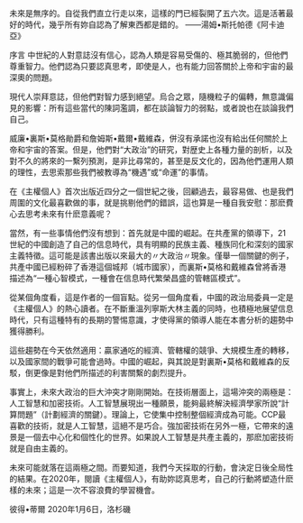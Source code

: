 未來是無序的。自從我們直立行走以來，這樣的門已經裂開了五六次。這是活著最好的時代，幾乎所有妳自認為了解東西都是錯的。
――湯姆•斯托帕德《阿卡迪亞》

序言
中世紀的人對意誌沒有信心，認為人類是容易受傷的、極其脆弱的，但他們尊重智力。他們認為只要認真思考，即使是人，也有能力回答關於上帝和宇宙的最深奧的問題。

現代人崇拜意誌，但他們對智力感到絕望。烏合之眾，隨機粒子的偏轉，無意識偏見的影響：所有這些當代的陳詞濫調，都在談論智力的弱點，或者說也在談論我們自己。

威廉•裏斯•莫格勛爵和詹姆斯•戴爾•戴維森，併沒有承諾也沒有給出任何關於上帝和宇宙的答案。但是，他們對“大政治”的研究，對歴史上各種力量的剖析，以及對不久的將來的一繫列預測，是非比尋常的，甚至是反文化的，因為他們運用人類的理性，去思索那些我們被教導為“機遇”或“命運”的事情。

在《主權個人》首次出版近四分之一個世紀之後，回顧過去，最容易做、也是我們周圍的文化最喜歡做的事，就是挑剔他們的錯誤，這也算是一種自我安慰：那麽費心去思考未來有什麽意義呢？

當然，有一些事情他們沒有想到：首先就是中國的崛起。在共產黨的領導下，21世紀的中國創造了自己的信息時代，具有明顯的民族主義、種族同化和深刻的國家主義特徵。這可能是該書出版以來最大的〃大政治〃現象。僅舉一個關鍵的例子，共產中國已經粉碎了香港這個城邦（城市國家），而裏斯•莫格和戴維森曾將香港描述為“一種心智模式，一種會在信息時代繁榮昌盛的管轄區模式”。

從某個角度看，這是作者的一個盲點。從另一個角度看，中國的政治局委員一定是《主權個人》的熱心讀者。在不斷重溫列寧斯大林主義的同時，也積極地展望信息時代，只有這種特有的長期的警惕意識，才使得黨的領導人能在本書分析的趨勢中獲得勝利。

這些趨勢在今天依然適用：贏家通吃的經濟、管轄權的競爭、大規模生產的轉移，以及國家間的戰爭可能會過時。中國的崛起，與其說是對裏斯•莫格和戴維森的反駁，倒更像是對他們所描述的利害關繫的劇烈提升。

事實上，未來大政治的巨大沖突才剛剛開始。在技術層面上，這場沖突的兩極是：人工智慧和加密技術。人工智慧展現出一種願景，能夠最終解決經濟學家所說“計算問題”（計劃經濟的關鍵）。理論上，它使集中控制整個經濟成為可能。CCP最喜歡的技術，就是人工智慧，這絕不是巧合。強加密技術在另外一極，它帶來的遠景是一個去中心化和個性化的世界。如果說人工智慧是共產主義的，那麽加密技術就是自由主義的。

未來可能就落在這兩極之間。而要知道，我們今天採取的行動，會決定日後全局性的結果。在2020年，閱讀《主權個人》，有助妳認真思考，自己的行動將塑造什麽樣的未來；這是一次不容浪費的學習機會。

彼得•蒂爾
2020年1月6日，洛杉磯
